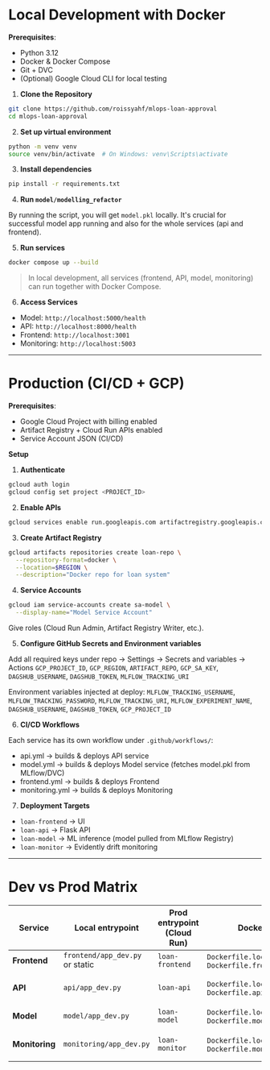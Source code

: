 # Local Development with Docker

**Prerequisites**:

- Python 3.12
- Docker & Docker Compose
- Git + DVC
- (Optional) Google Cloud CLI for local testing

1. **Clone the Repository**

```bash
git clone https://github.com/roissyahf/mlops-loan-approval
cd mlops-loan-approval
```

2. **Set up virtual environment**

```bash
python -m venv venv
source venv/bin/activate  # On Windows: venv\Scripts\activate
```

3. **Install dependencies**

```bash
pip install -r requirements.txt
```

4. **Run `model/modelling_refactor`**

By running the script, you will get `model.pkl` locally. It's crucial for successful model app running and also for the whole services (api and frontend).

5. **Run services**

```bash
docker compose up --build
```

> In local development, all services (frontend, API, model, monitoring) can run together with Docker Compose.

6. **Access Services**

- Model: `http://localhost:5000/health`
- API: `http://localhost:8000/health`
- Frontend: `http://localhost:3001`
- Monitoring: `http://localhost:5003`


---

# Production (CI/CD + GCP)

**Prerequisites**:

- Google Cloud Project with billing enabled
- Artifact Registry + Cloud Run APIs enabled
- Service Account JSON (CI/CD)

**Setup**

1. **Authenticate**

```bash
gcloud auth login
gcloud config set project <PROJECT_ID>
```


2. **Enable APIs**

```bash
gcloud services enable run.googleapis.com artifactregistry.googleapis.com
```


3. **Create Artifact Registry**

```bash
gcloud artifacts repositories create loan-repo \
  --repository-format=docker \
  --location=$REGION \
  --description="Docker repo for loan system"
```


4. **Service Accounts**

```bash
gcloud iam service-accounts create sa-model \
  --display-name="Model Service Account"
```

Give roles (Cloud Run Admin, Artifact Registry Writer, etc.).

5. **Configure GitHub Secrets and Environment variables**

Add all required keys under repo → Settings → Secrets and variables → Actions
`GCP_PROJECT_ID`, `GCP_REGION`, `ARTIFACT_REPO`, `GCP_SA_KEY`, `DAGSHUB_USERNAME`, `DAGSHUB_TOKEN`, `MLFLOW_TRACKING_URI`

Environment variables injected at deploy:
   `MLFLOW_TRACKING_USERNAME`, `MLFLOW_TRACKING_PASSWORD`, `MLFLOW_TRACKING_URI`, `MLFLOW_EXPERIMENT_NAME`, `DAGSHUB_USERNAME`, `DAGSHUB_TOKEN`, `GCP_PROJECT_ID`

6. **CI/CD Workflows**

Each service has its own workflow under `.github/workflows/`:
- api.yml → builds & deploys API service
- model.yml → builds & deploys Model service (fetches model.pkl from MLflow/DVC)
- frontend.yml → builds & deploys Frontend
- monitoring.yml → builds & deploys Monitoring
  
7. **Deployment Targets**

* `loan-frontend` → UI
* `loan-api` → Flask API
* `loan-model` → ML inference (model pulled from MLflow Registry)
* `loan-monitor` → Evidently drift monitoring

---

# Dev vs Prod Matrix

| Service        | Local entrypoint                    | Prod entrypoint (Cloud Run) | Dockerfile(s)                                          | Artifacts       | Key env vars             |
| -------------- | ----------------------------------- | --------------------------- | ------------------------------------------------------ | --------------- | ------------------------ |
| **Frontend**   | `frontend/app_dev.py` or static         | `loan-frontend`             | `Dockerfile.local.frontend`, `Dockerfile.frontend`     | —               | `API_URL`                 |
| **API**        | `api/app_dev.py`                        | `loan-api`                  | `Dockerfile.local.api`, `Dockerfile.api`               | Uses Model service  | `MODEL_URL`      |
| **Model**      | `model/app_dev.py`                      | `loan-model`                | `Dockerfile.local.model`, `Dockerfile.model`           | MLflow Registry | `MLFLOW_*` |
| **Monitoring** | `monitoring/app_dev.py`                 | `loan-monitor`              | `Dockerfile.local.monitoring`, `Dockerfile.monitoring` | DVC data + logs | —                    |

